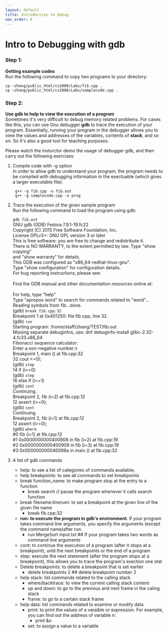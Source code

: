 ```yaml
---
layout: default
title: Introduction to Debug
nav_order: 6
---
```


#  Intro to Debugging with gdb
  
### Step 1:  
**Getting example codes**  
Run the following command to copy two programs to your directory:  

    cp ~zhang/public_html/cs2000/Labs/fib.cpp .
    cp ~zhang/public_html/cs2000/Labs/samplecode.cpp .
  
  
### Step 2:  
**Use gdb to help to view the execution of a program**  
Sometimes it's very difficult to debug memory related problems. For cases like this, you can use Gnu debugger **gdb** to trace the execution of your program. Essentially, running your program in the debugger allows you to view the values and addresses of the variables, contents of **stack**, and so on. So it's also a good tool for teaching purposes.  
  
Please watch the insturctor demo the usage of debugger gdb, and then carry out the following exercises:  
  
1. Compile code with -g option  
    In order to allow gdb to understand your program, the program needs to be compiled with debugging information in the exectuable (which gives a larger executable file).  
  
        g++ -g fib.cpp -o fib.out  
        g++ -g samplecode.cpp -o prog
2. Trace the execution of the given sample program  
    Run the following command to load the program using gdb:  
    
    `gdb fib.out`  
    GNU gdb (GDB) Fedora 7.9.1-19.fc22  
    Copyright (C) 2015 Free Software Foundation, Inc.  
    License GPLv3+: GNU GPL version 3 or later  
    This is free software: you are free to change and redistribute it.  
    There is NO WARRANTY, to the extent permitted by law. Type "show copying"  
    and "show warranty" for details.  
    This GDB was configured as "x86_64-redhat-linux-gnu".  
    Type "show configuration" for configuration details.  
    For bug reporting instructions, please see:  
    .  
    Find the GDB manual and other documentation resources online at:  
    .  
    For help, type "help".  
    Type "apropos word" to search for commands related to "word"...  
    Reading symbols from fib...done.  
    (gdb) `break fib.cpp:32`  
    Breakpoint 1 at 0x401250: file fib.cpp, line 32.  
    (gdb) `run`  
    Starting program: /home/staff/zhang/TEST/fib.out  
    Missing separate debuginfos, use: dnf debuginfo-install glibc-2.32-4.fc33.x86_64  
    Fibonacci sequence calculator:  
    Enter a non-negative number:`3`  
    Breakpoint 1, main () at fib.cpp:32  
    32 cout <=0);  
    (gdb) `step`  
    14 if (i==0)  
    (gdb) `step`  
    16 else if (i==1)  
    (gdb) `cont`  
    Continuing.  
    Breakpoint 2, fib (i=2) at fib.cpp:12  
    12 assert (i>=0);  
    (gdb) `cont`  
    Continuing.  
    Breakpoint 2, fib (i=1) at fib.cpp:12  
    12 assert (i>=0);  
    (gdb) `where`  
    #0 fib (i=1) at fib.cpp:12  
    #1 0x0000000000400908 in fib (i=2) at fib.cpp:19  
    #2 0x0000000000400908 in fib (i=3) at fib.cpp:19  
    #3 0x000000000040098a in main () at fib.cpp:32  
3. A list of gdb commands  
    * help: to see a list of categories of commands available;
    * help breakpoints: to see all commands to set breakpoints
    * break function_name: to make program stop at the entry to a function
      * break search // pause the program whenever it calls search function
    * break filename:linenum: to set a breakpoint at the given line of the given file name
      *  break fib.cpp:32
    * **run: to execute the program in gdb's environment**. If your program takes command line arguments, you specify the arguments (except the command name)after run.
      * run MergeSort input.txt ## If your program takes two words as command line arguments
    * cont: to continue the execution of a program (after it stops at a breakpoint), until the next breakpoints or the end of a program
    * step: execute the next statement (after the program stops at a breakpoint), this allows you to trace the program's exection one stat
    * Delete breakpoints: to delete a breakpoint that is set earlier
      * delete breakpoints 2 ## delete breakpoint number 2
    * help stack: list commands related to the calling stack
      * where/backtrace: to view the current calling stack content
      * up and down: to go to the previous and next frame in the caling stack
      * frame: to go to a certain stack frame
    * help data: list commands related to examine or modify data
      * print: to print the values of a varaible or expression.
      For example, you can find out the address of variable n:
          * print &n
      * set: to assign a value to a variable
